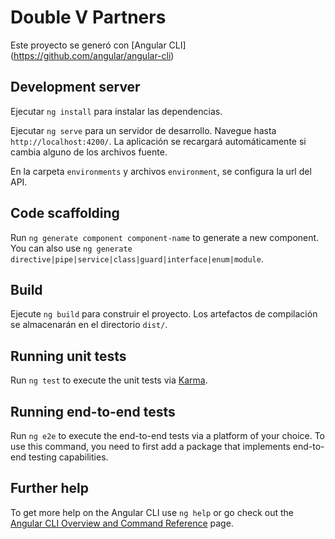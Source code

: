 # Double V Partners

Este proyecto se generó con [Angular CLI] (https://github.com/angular/angular-cli)

## Development server

Ejecutar `ng install` para instalar las dependencias.

Ejecutar `ng serve` para un servidor de desarrollo. Navegue hasta `http://localhost:4200/`. La aplicación se recargará automáticamente si cambia alguno de los archivos fuente.

En la carpeta `environments` y archivos `environment`, se configura la url del API.

## Code scaffolding

Run `ng generate component component-name` to generate a new component. You can also use `ng generate directive|pipe|service|class|guard|interface|enum|module`.

## Build

Ejecute `ng build` para construir el proyecto. Los artefactos de compilación se almacenarán en el directorio `dist/`.

## Running unit tests

Run `ng test` to execute the unit tests via [Karma](https://karma-runner.github.io).

## Running end-to-end tests

Run `ng e2e` to execute the end-to-end tests via a platform of your choice.  To use this command, you need to first add a package that implements end-to-end testing capabilities.

## Further help

To get more help on the Angular CLI use `ng help` or go check out the [Angular CLI Overview and Command Reference](https://angular.io/cli) page.
